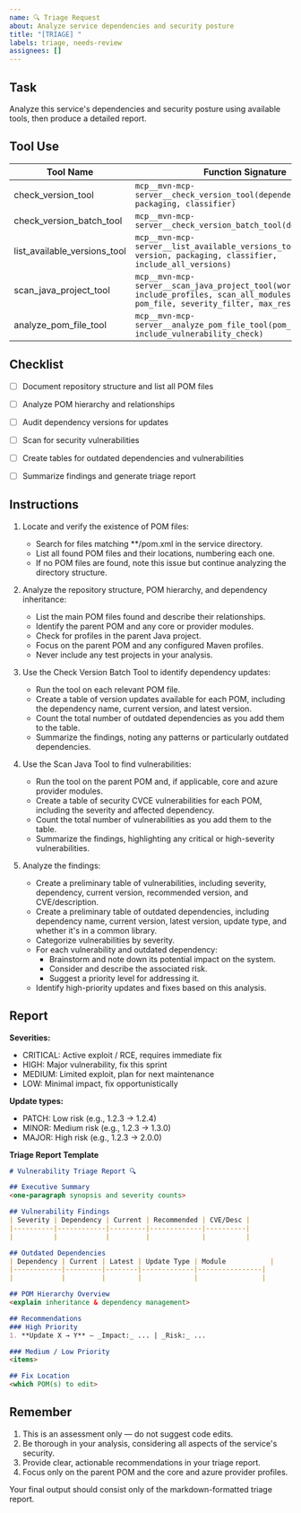 ```yaml
---
name: 🔍 Triage Request
about: Analyze service dependencies and security posture
title: "[TRIAGE] "
labels: triage, needs-review
assignees: []
---
```


## Task

Analyze this service's dependencies and security posture using available tools, then produce a detailed report. 

## Tool Use

| Tool Name                  | Function Signature                                                                                                 |
|----------------------------|--------------------------------------------------------------------------------------------------------------------|
| check_version_tool         | `mcp__mvn-mcp-server__check_version_tool(dependency, version, packaging, classifier)`                              |
| check_version_batch_tool   | `mcp__mvn-mcp-server__check_version_batch_tool(dependencies)`                                                      |
| list_available_versions_tool | `mcp__mvn-mcp-server__list_available_versions_tool(dependency, version, packaging, classifier, include_all_versions)` |
| scan_java_project_tool     | `mcp__mvn-mcp-server__scan_java_project_tool(workspace, include_profiles, scan_all_modules, scan_mode, pom_file, severity_filter, max_results, offset)` |
| analyze_pom_file_tool      | `mcp__mvn-mcp-server__analyze_pom_file_tool(pom_file_path, include_vulnerability_check)`                           |


## Checklist

- [ ] Document repository structure and list all POM files
- [ ] Analyze POM hierarchy and relationships
- [ ] Audit dependency versions for updates
- [ ] Scan for security vulnerabilities
- [ ] Create tables for outdated dependencies and vulnerabilities
- [ ] Summarize findings and generate triage report


## Instructions

1. Locate and verify the existence of POM files:
   - Search for files matching **/pom.xml in the service directory.
   - List all found POM files and their locations, numbering each one.
   - If no POM files are found, note this issue but continue analyzing the directory structure.

2. Analyze the repository structure, POM hierarchy, and dependency inheritance:
   - List the main POM files found and describe their relationships.
   - Identify the parent POM and any core or provider modules.
   - Check for profiles in the parent Java project.
   - Focus on the parent POM and any configured Maven profiles.
   - Never include any test projects in your analysis.

3. Use the Check Version Batch Tool to identify dependency updates:
   - Run the tool on each relevant POM file.
   - Create a table of version updates available for each POM, including the dependency name, current version, and latest version.
   - Count the total number of outdated dependencies as you add them to the table.
   - Summarize the findings, noting any patterns or particularly outdated dependencies.

4. Use the Scan Java Tool to find vulnerabilities:
   - Run the tool on the parent POM and, if applicable, core and azure provider modules.
   - Create a table of security CVCE vulnerabilities for each POM, including the severity and affected dependency.
   - Count the total number of vulnerabilities as you add them to the table.
   - Summarize the findings, highlighting any critical or high-severity vulnerabilities.

5. Analyze the findings:
   - Create a preliminary table of vulnerabilities, including severity, dependency, current version, recommended version, and CVE/description.
   - Create a preliminary table of outdated dependencies, including dependency name, current version, latest version, update type, and whether it's in a common library.
   - Categorize vulnerabilities by severity.
   - For each vulnerability and outdated dependency:
     - Brainstorm and note down its potential impact on the system.
     - Consider and describe the associated risk.
     - Suggest a priority level for addressing it.
   - Identify high-priority updates and fixes based on this analysis.

## Report

**Severities:**
- CRITICAL: Active exploit / RCE, requires immediate fix
- HIGH: Major vulnerability, fix this sprint
- MEDIUM: Limited exploit, plan for next maintenance
- LOW: Minimal impact, fix opportunistically

**Update types:**
- PATCH: Low risk (e.g., 1.2.3 → 1.2.4)
- MINOR: Medium risk (e.g., 1.2.3 → 1.3.0)
- MAJOR: High risk (e.g., 1.2.3 → 2.0.0)


**Triage Report Template**
```markdown
# Vulnerability Triage Report 🔍

## Executive Summary
<one-paragraph synopsis and severity counts>

## Vulnerability Findings
| Severity | Dependency | Current | Recommended | CVE/Desc |
|----------|------------|---------|-------------|----------|
|          |            |         |             |          |

## Outdated Dependencies
| Dependency | Current | Latest | Update Type | Module           |
|------------|---------|--------|-------------|----------------|
|            |         |        |             |                |

## POM Hierarchy Overview
<explain inheritance & dependency management>

## Recommendations
### High Priority
1. **Update X → Y** — _Impact:_ ... | _Risk:_ ...

### Medium / Low Priority
<items>

## Fix Location
<which POM(s) to edit>
```


## Remember

1. This is an assessment only — do not suggest code edits.
2. Be thorough in your analysis, considering all aspects of the service's security.
3. Provide clear, actionable recommendations in your triage report.
4. Focus only on the parent POM and the core and azure provider profiles.

Your final output should consist only of the markdown-formatted triage report.